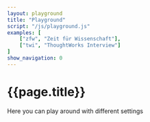 ```yaml
---
layout: playground
title: "Playground"
script: "/js/playground.js"
examples: [
    ["zfw", "Zeit für Wissenschaft"],
    ["twi", "ThoughtWorks Interview"]
]
show_navigation: 0
---
```

<style type="text/css" media="screen">
    .editor-container {
        height: 700px;
    }
    #editor {
        margin: 0;
        height: 100%;
    }
</style>

# {{page.title}}

Here you can play around with different settings 

<!--
<label>Examples</label><select>{% for ex in page.examples %}<option value="{{ex[0]}}">{{ex[1]}}</option>{% endfor %}</select>
-->
